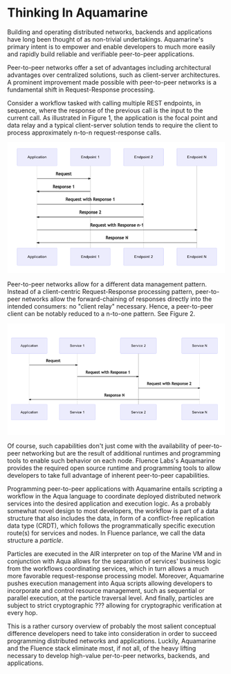 # Thinking In Aquamarine

Building and operating distributed networks, backends and applications have long been thought of as non-trivial undertakings. Aquamarine's primary intent is to empower and enable developers to much more easily and rapidly build reliable and verifiable peer-to-peer applications. 

Peer-to-peer networks offer a set of advantages including architectural advantages over centralized solutions, such as client-server architectures. A prominent improvement made possible with peer-to-peer networks is a fundamental shift in Request-Response processing.

 Consider a workflow tasked with calling multiple REST endpoints, in sequence, where the response of the previous call is the input to the current call. As illustrated in Figure 1, the application is the focal point and data relay and a typical client-server solution tends to require the client to process approximately n-to-n request-response calls.

![Figure 1: Stylized Data Flow For Application With Multiple Endpoint Calls](../.gitbook/assets/image%20%283%29.png)

Peer-to-peer networks allow for a different data management pattern. Instead of a client-centric Request-Response processing pattern, peer-to-peer networks allow the forward-chaining of responses directly into the intended consumers: no "client relay" necessary. Hence, a peer-to-peer client can be notably reduced to a n-to-one pattern. See Figure 2. 

![Figure 2: Stylized Data Flow For Application With Fluence Distributed Services ](../.gitbook/assets/image%20%284%29.png)

Of course, such capabilities don't just come with the availability of peer-to-peer networking but are the result of additional runtimes and programming tools to enable such behavior on each node. Fluence Labs's Aquamarine provides the required open source runtime and programming tools to allow developers to take full advantage of inherent peer-to-peer capabilities. 

Programming peer-to-peer applications with Aquamarine entails scripting a workflow in the Aqua language to coordinate deployed distributed network services into the desired application and execution logic. As a probably somewhat novel design to most developers, the workflow is part of a data structure that also includes the data, in form of a conflict-free replication data type \(CRDT\), which follows the programmatically specific execution route\(s\) for services and nodes. In Fluence parlance, we call the data structure a _particle_. 

Particles are executed in the AIR interpreter on top of the Marine VM and in conjunction with Aqua allows for the separation of services' business logic from the workflows coordinating services, which in turn allows a much more favorable request-response processing model. Moreover, Aquamarine pushes execution management into Aqua scripts allowing developers to incorporate and control resource management, such as sequential or parallel execution, at the particle traversal level. And finally, particles are subject to strict cryptographic ??? allowing for cryptographic verification at every hop. 

This is a rather cursory overview of probably the most salient conceptual difference developers need to take into consideration in order to succeed programming distributed networks and applications. Luckily, Aquamarine and the Fluence stack eliminate most, if not all, of the heavy lifting necessary to develop high-value per-to-peer networks, backends, and applications.

